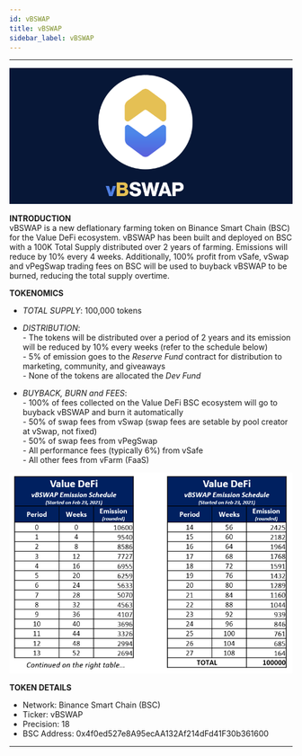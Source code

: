 ```yaml
---
id: vBSWAP
title: vBSWAP
sidebar_label: vBSWAP
---
```


---

![vbswap](img/vbswap2.png)

**INTRODUCTION**  
vBSWAP is a new deflationary farming token on Binance Smart Chain (BSC) for the Value DeFi ecosystem. vBSWAP has been built and deployed on BSC with a 100K Total Supply distributed over 2 years of farming. Emissions will reduce by 10% every 4 weeks. Additionally, 100% profit from vSafe, vSwap and vPegSwap trading fees on BSC will be used to buyback vBSWAP to be burned, reducing the total supply overtime.
  
  
**TOKENOMICS**
  - _TOTAL SUPPLY_: 100,000 tokens

  - _DISTRIBUTION_:  
        - The tokens will be distributed over a period of 2 years and its emission will be reduced by 10% every weeks (refer to the schedule below)  
        - 5% of emission goes to the _Reserve Fund_ contract for distribution to marketing, community, and giveaways  
        - None of the tokens are allocated the _Dev Fund_  

  - _BUYBACK, BURN and FEES_:  
        - 100% of fees collected on the Value DeFi BSC ecosystem will go to buyback vBSWAP and burn it automatically  
        - 50% of swap fees from vSwap (swap fees are setable by pool creator at vSwap, not fixed)  
        - 50% of swap fees from vPegSwap  
        - All performance fees (typically 6%) from vSafe  
        - All other fees from vFarm (FaaS)  
  
![vbswap](img/vbswapdistribution.png)

**TOKEN DETAILS**  
  - Network: Binance Smart Chain (BSC)  
  - Ticker: vBSWAP  
  - Precision: 18  
  - BSC Address: 0x4f0ed527e8A95ecAA132Af214dFd41F30b361600  

---
